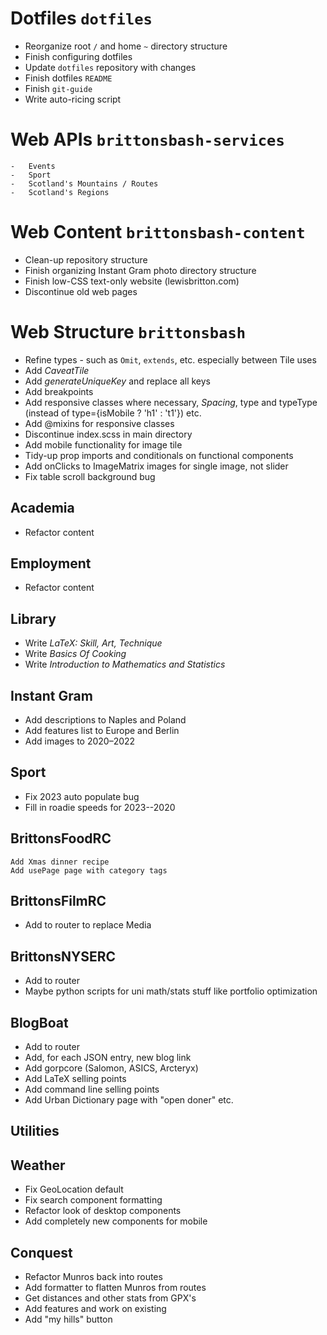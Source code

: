 # Dotfiles `dotfiles`

-   Reorganize root `/` and home `~` directory structure
-   Finish configuring dotfiles
-   Update `dotfiles` repository with changes
-   Finish dotfiles `README`
-   Finish `git-guide`
-   Write auto-ricing script

# Web APIs `brittonsbash-services`

    -   Events
    -   Sport
    -   Scotland's Mountains / Routes
    -   Scotland's Regions

# Web Content `brittonsbash-content`

-   Clean-up repository structure
-   Finish organizing Instant Gram photo directory structure
-   Finish low-CSS text-only website (lewisbritton.com)
-   Discontinue old web pages

# Web Structure `brittonsbash`

-   Refine types - such as `Omit`, `extends`, etc. especially between Tile uses
-   Add _CaveatTile_
-   Add _generateUniqueKey_ and replace all keys
-   Add breakpoints
-   Add responsive classes where necessary, _Spacing_, type and typeType (instead of type={isMobile ? 'h1' : 't1'}) etc.
-   Add @mixins for responsive classes
-   Discontinue index.scss in main directory
-   Add mobile functionality for image tile
-   Tidy-up prop imports and conditionals on functional components
-   Add onClicks to ImageMatrix images for single image, not slider
-   Fix table scroll background bug

## Academia

-   Refactor content

## Employment

-   Refactor content

## Library

-   Write _LaTeX: Skill, Art, Technique_
-   Write _Basics Of Cooking_
-   Write _Introduction to Mathematics and Statistics_

## Instant Gram

-   Add descriptions to Naples and Poland
-   Add features list to Europe and Berlin
-   Add images to 2020–2022

## Sport

-   Fix 2023 auto populate bug
-   Fill in roadie speeds for 2023--2020

## BrittonsFoodRC

    Add Xmas dinner recipe
    Add usePage page with category tags

## BrittonsFilmRC

-   Add to router to replace Media

## BrittonsNYSERC

-   Add to router
-   Maybe python scripts for uni math/stats stuff like portfolio optimization

## BlogBoat

-   Add to router
-   Add, for each JSON entry, new blog link
-   Add gorpcore (Salomon, ASICS, Arcteryx)
-   Add LaTeX selling points
-   Add command line selling points
-   Add Urban Dictionary page with "open doner" etc.

## Utilities

## Weather

-   Fix GeoLocation default
-   Fix search component formatting
-   Refactor look of desktop components
-   Add completely new components for mobile

## Conquest

-   Refactor Munros back into routes
-   Add formatter to flatten Munros from routes
-   Get distances and other stats from GPX's
-   Add features and work on existing
-   Add "my hills" button
